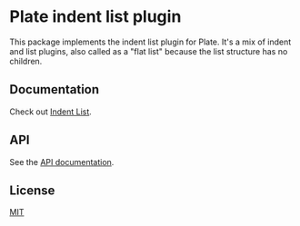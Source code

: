 
# Plate indent list plugin

This package implements the indent list plugin for Plate.
It's a mix of indent and list plugins, also called as a "flat list"
because the list structure has no children.

## Documentation

Check out [Indent List](https://platejs.org/docs/indent-list).

## API

See the [API documentation](https://plate-api.udecode.io/globals.html). 

## License

[MIT](../../../LICENSE)
